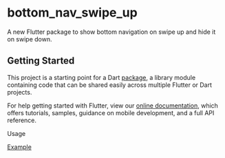 # bottom_nav_swipe_up

A new Flutter package to show bottom navigation on swipe up and hide it on swipe down.

## Getting Started

This project is a starting point for a Dart
[package](https://flutter.dev/developing-packages/),
a library module containing code that can be shared easily across
multiple Flutter or Dart projects.

For help getting started with Flutter, view our 
[online documentation](https://flutter.dev/docs), which offers tutorials, 
samples, guidance on mobile development, and a full API reference.


Usage

[Example](https://github.com/faizahmmd/bottom_nav_swipe_up/blob/main/example/lib/main.dart)